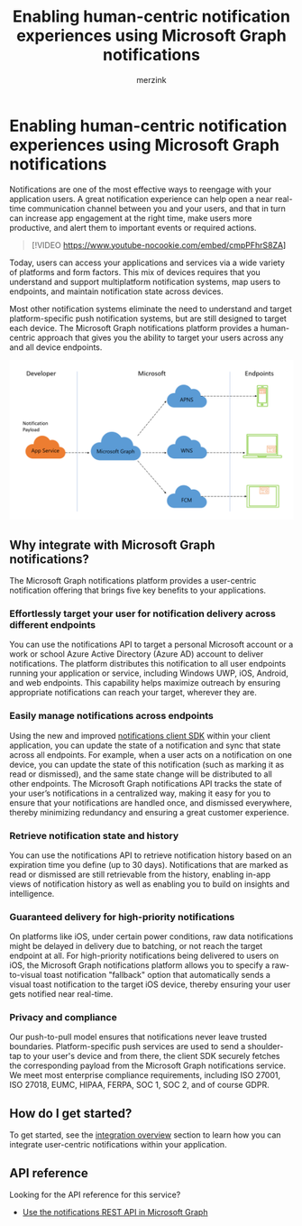 ﻿---
title: "Enabling human-centric notification experiences using Microsoft Graph notifications "
description: "The Microsoft Graph notifications platform provides a human-centric approach that gives you the ability to target your users across any and all device endpoints."
localization_priority: Priority
ms.prod: "notifications"
ms.custom: scenarios:getting-started
author: "merzink"
---

# Enabling human-centric notification experiences using Microsoft Graph notifications

Notifications are one of the most effective ways to reengage with your application users. A great notification experience can help open a near real-time communication channel between you and your users, and that in turn can increase app engagement at the right time, make users more productive, and alert them to important events or required actions.

> [!VIDEO https://www.youtube-nocookie.com/embed/cmpPFhrS8ZA]

Today, users can access your applications and services via a wide variety of platforms and form factors. This mix of devices requires that you understand and support multiplatform notification systems, map users to endpoints, and maintain notification state across devices. 

Most other notification systems eliminate the need to understand and target platform-specific push notification systems, but are still  designed to target each device. The Microsoft Graph notifications platform provides a human-centric approach that gives you the ability to target your users across any and all device endpoints.

![An image that shows an app service communicating with Microsoft Graph to send notifications to multiple endpoints](images/notifications-flow-overview.png)

## Why integrate with Microsoft Graph notifications?

The Microsoft Graph notifications platform provides a user-centric notification offering that brings five key benefits to your applications.

### Effortlessly target your user for notification delivery across different endpoints

You can use the notifications API to target a personal Microsoft account or a work or school Azure Active Directory (Azure AD) account to deliver notifications. The platform distributes this notification to all user endpoints running your application or service, including Windows UWP, iOS, Android, and web endpoints. This capability helps maximize outreach by ensuring appropriate notifications can reach your target, wherever they are.

### Easily manage notifications across endpoints

Using the new and improved [notifications client SDK](https://aka.ms/GNSDK) within your client application, you can update the state of a notification and sync that state across all endpoints. For example, when a user acts on a notification on one device, you can update the state of this notification (such as marking it as read or dismissed), and the same state change will be distributed to all other endpoints. The Microsoft Graph notifications API tracks the state of your user’s notifications in a centralized way, making it easy for you to ensure that your notifications are handled once, and dismissed everywhere, thereby minimizing redundancy and ensuring a great customer experience.

### Retrieve notification state and history

You can use the notifications API to retrieve notification history based on an expiration time you define (up to 30 days). Notifications that are marked as read or dismissed are still retrievable from the history, enabling in-app views of notification history as well as enabling you to build on insights and intelligence.

### Guaranteed delivery for high-priority notifications

On platforms like iOS, under certain power conditions, raw data notifications might be delayed in delivery due to batching, or not reach the target endpoint at all. For high-priority notifications being delivered to users on iOS, the Microsoft Graph notifications platform allows you to specify a raw-to-visual toast notification "fallback" option that automatically sends a visual toast notification to the target iOS device, thereby ensuring your user gets notified near real-time.   

### Privacy and compliance

Our push-to-pull model ensures that notifications never leave trusted boundaries. Platform-specific push services are used to send a shoulder-tap to your user's device and from there, the client SDK securely fetches the corresponding payload from the Microsoft Graph notifications service. We meet most enterprise compliance requirements, including ISO 27001, ISO 27018, EUMC, HIPAA, FERPA, SOC 1, SOC 2, and of course GDPR.

## How do I get started?

To get started, see the [integration overview](notifications-integration-e2e-overview.md) section to learn how you can integrate user-centric notifications within your application.

## API reference

Looking for the API reference for this service?

- [Use the notifications REST API in Microsoft Graph](/graph/api/resources/notifications-api-overview?view=graph-rest-beta)
